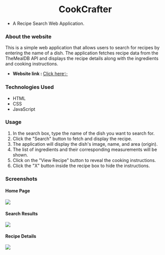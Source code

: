 <h1 align='center'>CookCrafter</h1>

- A Recipe Search Web Application.

### About the website
This is a simple web application that allows users to search for recipes by entering the name of a dish. The application fetches recipe data from the TheMealDB API and displays the recipe details along with the ingredients and cooking instructions.

- <b>Website link : </b>[Click here✨](https://mukul-oo7.github.io/CookCrafter/)
### Technologies Used
* HTML
* CSS
* JavaScript
### Usage
1. In the search box, type the name of the dish you want to search for.
2. Click the "Search" button to fetch and display the recipe.
3. The application will display the dish's image, name, and area (origin).
4. The list of ingredients and their corresponding measurements will be shown.
5. Click on the "View Recipe" button to reveal the cooking instructions.
6. Click the "X" button inside the recipe box to hide the instructions.

### Screenshots
#### Home Page
![](images/screenshots/home.png)
#### Search Results
![](images/screenshots/search-result.png)
#### Recipe Details
![](images/screenshots/recipe-result.png)
